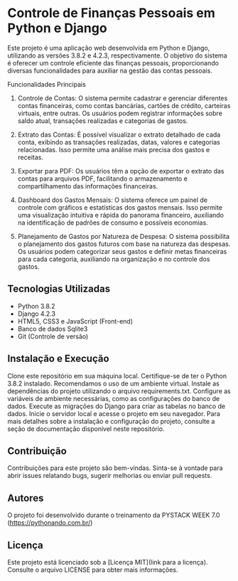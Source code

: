 # Controle de Finanças Pessoais em Python e Django
Este projeto é uma aplicação web desenvolvida em Python e Django, utilizando as versões 3.8.2 e 4.2.3, respectivamente. O objetivo do sistema é oferecer um controle eficiente das finanças pessoais, proporcionando diversas funcionalidades para auxiliar na gestão das contas pessoais.

Funcionalidades Principais
1. Controle de Contas: O sistema permite cadastrar e gerenciar diferentes contas financeiras, como contas bancárias, cartões de crédito, carteiras virtuais, entre outras. Os usuários podem registrar informações sobre saldo atual, transações realizadas e categorias de gastos.

2. Extrato das Contas: É possível visualizar o extrato detalhado de cada conta, exibindo as transações realizadas, datas, valores e categorias relacionadas. Isso permite uma análise mais precisa dos gastos e receitas.

3. Exportar para PDF: Os usuários têm a opção de exportar o extrato das contas para arquivos PDF, facilitando o armazenamento e compartilhamento das informações financeiras.

4. Dashboard dos Gastos Mensais: O sistema oferece um painel de controle com gráficos e estatísticas dos gastos mensais. Isso permite uma visualização intuitiva e rápida do panorama financeiro, auxiliando na identificação de padrões de consumo e possíveis economias.

5. Planejamento de Gastos por Natureza de Despesa: O sistema possibilita o planejamento dos gastos futuros com base na natureza das despesas. Os usuários podem categorizar seus gastos e definir metas financeiras para cada categoria, auxiliando na organização e no controle dos gastos.

## Tecnologias Utilizadas
- Python 3.8.2
- Django 4.2.3
- HTML5, CSS3 e JavaScript (Front-end)
- Banco de dados Sqlite3
- Git (Controle de versão)

## Instalação e Execução
Clone este repositório em sua máquina local.
Certifique-se de ter o Python 3.8.2 instalado. Recomendamos o uso de um ambiente virtual.
Instale as dependências do projeto utilizando o arquivo requirements.txt.
Configure as variáveis de ambiente necessárias, como as configurações do banco de dados.
Execute as migrações do Django para criar as tabelas no banco de dados.
Inicie o servidor local e acesse o projeto em seu navegador.
Para mais detalhes sobre a instalação e configuração do projeto, consulte a seção de documentação disponível neste repositório.

## Contribuição
Contribuições para este projeto são bem-vindas. Sinta-se à vontade para abrir issues relatando bugs, sugerir melhorias ou enviar pull requests.

## Autores
O projeto foi desenvolvido durante o treinamento da PYSTACK WEEK 7.0 (https://pythonando.com.br/)

## Licença
Este projeto está licenciado sob a [Licença MIT](link para a licença). Consulte o arquivo LICENSE para obter mais informações.
